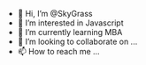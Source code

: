 - 👋 Hi, I’m @SkyGrass
- 👀 I’m interested in Javascript
- 🌱 I’m currently learning MBA
- 💞️ I’m looking to collaborate on ...
- 📫 How to reach me ...

<!---
SkyGrass/SkyGrass is a ✨ special ✨ repository because its `README.md` (this file) appears on your GitHub profile.
You can click the Preview link to take a look at your changes.
--->
